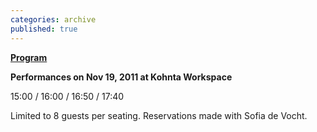 ```yaml
---
categories: archive
published: true
---
```


**[Program](https://www.dropbox.com/s/yxc1kt7mjrsctey/TactileHelsinki-ProgramMenu.pdf)**

**Performances on Nov 19, 2011 at Kohnta Workspace**

15:00 / 16:00 / 16:50 / 17:40

Limited to 8 guests per seating. Reservations made with Sofia de Vocht.